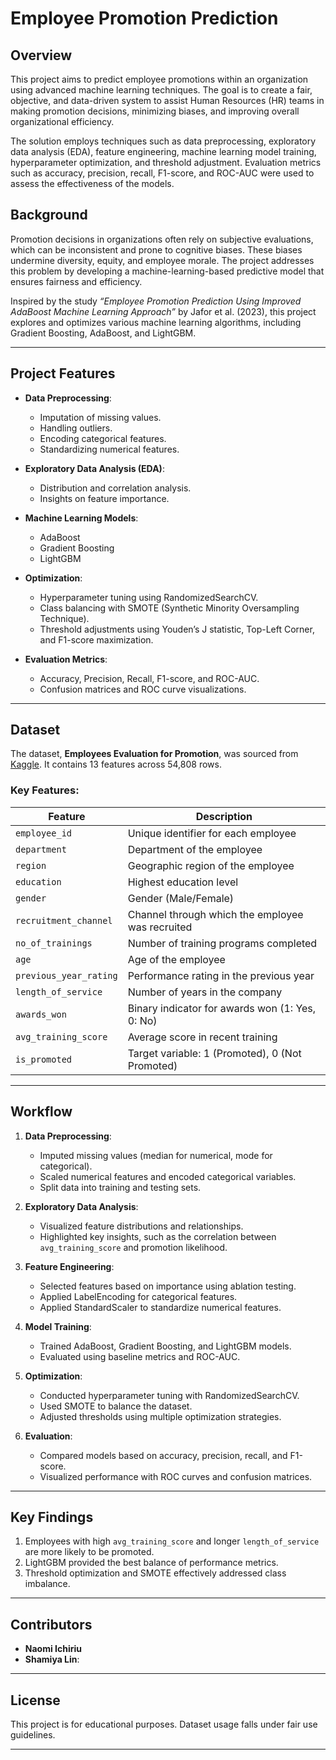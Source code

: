 # Employee Promotion Prediction

## Overview

This project aims to predict employee promotions within an organization using advanced machine learning techniques. The goal is to create a fair, objective, and data-driven system to assist Human Resources (HR) teams in making promotion decisions, minimizing biases, and improving overall organizational efficiency. 

The solution employs techniques such as data preprocessing, exploratory data analysis (EDA), feature engineering, machine learning model training, hyperparameter optimization, and threshold adjustment. Evaluation metrics such as accuracy, precision, recall, F1-score, and ROC-AUC were used to assess the effectiveness of the models.

## Background

Promotion decisions in organizations often rely on subjective evaluations, which can be inconsistent and prone to cognitive biases. These biases undermine diversity, equity, and employee morale. The project addresses this problem by developing a machine-learning-based predictive model that ensures fairness and efficiency.

Inspired by the study *“Employee Promotion Prediction Using Improved AdaBoost Machine Learning Approach”* by Jafor et al. (2023), this project explores and optimizes various machine learning algorithms, including Gradient Boosting, AdaBoost, and LightGBM.

---

## Project Features

- **Data Preprocessing**:
  - Imputation of missing values.
  - Handling outliers.
  - Encoding categorical features.
  - Standardizing numerical features.

- **Exploratory Data Analysis (EDA)**:
  - Distribution and correlation analysis.
  - Insights on feature importance.

- **Machine Learning Models**:
  - AdaBoost
  - Gradient Boosting
  - LightGBM

- **Optimization**:
  - Hyperparameter tuning using RandomizedSearchCV.
  - Class balancing with SMOTE (Synthetic Minority Oversampling Technique).
  - Threshold adjustments using Youden’s J statistic, Top-Left Corner, and F1-score maximization.

- **Evaluation Metrics**:
  - Accuracy, Precision, Recall, F1-score, and ROC-AUC.
  - Confusion matrices and ROC curve visualizations.

---
## Dataset

The dataset, **Employees Evaluation for Promotion**, was sourced from [Kaggle](https://www.kaggle.com/datasets/muhammadimran112233/employees-evaluation-for-promotion). It contains 13 features across 54,808 rows.

### Key Features:
| **Feature**               | **Description**                                           |
|---------------------------|-----------------------------------------------------------|
| `employee_id`             | Unique identifier for each employee                       |
| `department`              | Department of the employee                                |
| `region`                  | Geographic region of the employee                         |
| `education`               | Highest education level                                   |
| `gender`                  | Gender (Male/Female)                                      |
| `recruitment_channel`     | Channel through which the employee was recruited          |
| `no_of_trainings`         | Number of training programs completed                     |
| `age`                     | Age of the employee                                       |
| `previous_year_rating`    | Performance rating in the previous year                   |
| `length_of_service`       | Number of years in the company                            |
| `awards_won`              | Binary indicator for awards won (1: Yes, 0: No)          |
| `avg_training_score`      | Average score in recent training                          |
| `is_promoted`             | Target variable: 1 (Promoted), 0 (Not Promoted)           |

---

## Workflow

1. **Data Preprocessing**:
   - Imputed missing values (median for numerical, mode for categorical).
   - Scaled numerical features and encoded categorical variables.
   - Split data into training and testing sets.

2. **Exploratory Data Analysis**:
   - Visualized feature distributions and relationships.
   - Highlighted key insights, such as the correlation between `avg_training_score` and promotion likelihood.

3. **Feature Engineering**:
   - Selected features based on importance using ablation testing.
   - Applied LabelEncoding for categorical features.
   - Applied StandardScaler to standardize numerical features.

4. **Model Training**:
   - Trained AdaBoost, Gradient Boosting, and LightGBM models.
   - Evaluated using baseline metrics and ROC-AUC.

5. **Optimization**:
   - Conducted hyperparameter tuning with RandomizedSearchCV.
   - Used SMOTE to balance the dataset.
   - Adjusted thresholds using multiple optimization strategies.

6. **Evaluation**:
   - Compared models based on accuracy, precision, recall, and F1-score.
   - Visualized performance with ROC curves and confusion matrices.

---

## Key Findings

1. Employees with high `avg_training_score` and longer `length_of_service` are more likely to be promoted.
2. LightGBM provided the best balance of performance metrics.
3. Threshold optimization and SMOTE effectively addressed class imbalance.

---

## Contributors

- **Naomi Ichiriu**
- **Shamiya Lin**: 
---

## License

This project is for educational purposes. Dataset usage falls under fair use guidelines.

--- 
